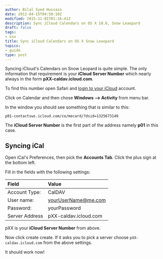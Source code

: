 ```yaml
---
author: Bilal Syed Hussain
date: 2012-04-15T04:50:10Z
modified: 2015-11-01T01:16:41Z
description: Sync iCloud Calendars on OS X 10.6, Snow Leaopard 
draft: false
tags:
- osx
title: Sync iCloud Calendars on OS X Snow Leaopard
topics:
- guide
type: post
---
```


Syncing iCloud's Calendars on Snow Leopard is quite simple. The only information that requirement is your **iCloud Server Number** which nearly always in the form **pXX-caldav.icloud.com**.

To find this number open Safari and [login to your iCloud](http://icloud.com/) account.

Click on Calendar and then chose **Windows —> Activity** from menu bar.

In the window you should see something that is similar to this:

```
p01-contactsws.icloud.com/co/mecard/?dsid=1325673149
```

The **iCloud Server Number** is the first part of the address namely **p01** in this case.


Syncing iCal
------------

Open iCal's Preferences, then pick the **Accounts Tab**. Click the plus sign at the bottom left.

Fill in the fields with the following settings:

| Field          | Value                 |
|:---------------|:----------------------|
| Account Type:  | CalDAV                |
| User name:     | yourUserName@me.com   |
| Password:      | yourPassword          |
| Server Address | pXX-caldav.icloud.com |

pXX is your **iCloud Server Number** from above.

Now click create create. If it asks you to pick a server choose `pXX-caldav.icloud.com`  from the above settings.

It should work now!

